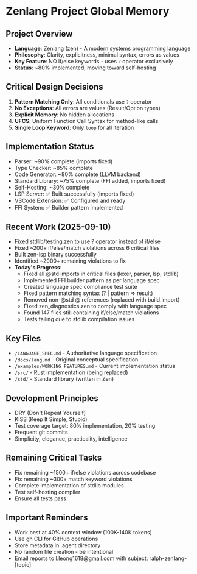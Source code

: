 # Zenlang Project Global Memory

## Project Overview
- **Language**: Zenlang (zen) - A modern systems programming language
- **Philosophy**: Clarity, explicitness, minimal syntax, errors as values
- **Key Feature**: NO if/else keywords - uses `?` operator exclusively
- **Status**: ~80% implemented, moving toward self-hosting

## Critical Design Decisions
1. **Pattern Matching Only**: All conditionals use `?` operator
2. **No Exceptions**: All errors are values (Result/Option types)
3. **Explicit Memory**: No hidden allocations
4. **UFCS**: Uniform Function Call Syntax for method-like calls
5. **Single Loop Keyword**: Only `loop` for all iteration

## Implementation Status
- Parser: ~90% complete (imports fixed)
- Type Checker: ~85% complete  
- Code Generator: ~80% complete (LLVM backend)
- Standard Library: ~75% complete (FFI added, imports fixed)
- Self-Hosting: ~30% complete
- LSP Server: ✅ Built successfully (imports fixed)
- VSCode Extension: ✅ Configured and ready
- FFI System: ✅ Builder pattern implemented

## Recent Work (2025-09-10)
- Fixed stdlib/testing.zen to use ? operator instead of if/else
- Fixed ~200+ if/else/match violations across 6 critical files
- Built zen-lsp binary successfully
- Identified ~2000+ remaining violations to fix
- **Today's Progress**:
  - Fixed all @std imports in critical files (lexer, parser, lsp, stdlib)
  - Implemented FFI builder pattern as per language spec
  - Created language spec compliance test suite
  - Fixed pattern matching syntax (? | pattern => result)
  - Removed non-@std @ references (replaced with build.import)
  - Fixed zen_diagnostics.zen to comply with language spec
  - Found 147 files still containing if/else/match violations
  - Tests failing due to stdlib compilation issues

## Key Files
- `/LANGUAGE_SPEC.md` - Authoritative language specification
- `/docs/lang.md` - Original conceptual specification
- `/examples/WORKING_FEATURES.md` - Current implementation status
- `/src/` - Rust implementation (being replaced)
- `/std/` - Standard library (written in Zen)

## Development Principles
- DRY (Don't Repeat Yourself)
- KISS (Keep It Simple, Stupid)
- Test coverage target: 80% implementation, 20% testing
- Frequent git commits
- Simplicity, elegance, practicality, intelligence

## Remaining Critical Tasks
- Fix remaining ~1500+ if/else violations across codebase
- Fix remaining ~300+ match keyword violations
- Complete implementation of stdlib modules
- Test self-hosting compiler
- Ensure all tests pass

## Important Reminders
- Work best at 40% context window (100K-140K tokens)
- Use gh CLI for GitHub operations
- Store metadata in .agent directory
- No random file creation - be intentional
- Email reports to l.leong1618@gmail.com with subject: ralph-zenlang-[topic]
